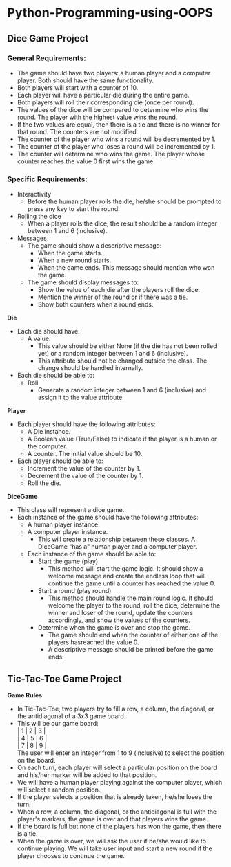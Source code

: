 # Python-Programming-using-OOPS
## Dice Game Project
### General Requirements:
- The game should have two players: a human player and a computer player. Both should
have the same functionality.
- Both players will start with a counter of 10.
- Each player will have a particular die during the entire game.
- Both players will roll their corresponding die (once per round).
- The values of the dice will be compared to determine who wins the round. The player
with the highest value wins the round.
- If the two values are equal, then there is a tie and there is no winner for that round. The
counters are not modified.
- The counter of the player who wins a round will be decremented by 1.
- The counter of the player who loses a round will be incremented by 1.
- The counter will determine who wins the game. The player whose counter reaches the
value 0 first wins the game.

### Specific Requirements:
- Interactivity
  - Before the human player rolls the die, he/she should be prompted to press any key to start the round.
- Rolling the dice
  - When a player rolls the dice, the result should be a random integer between 1 and 6 (inclusive).
- Messages
  - The game should show a descriptive message:
    - When the game starts.
    - When a new round starts.
    - When the game ends. This message should mention who won the game.
  - The game should display messages to:
    - Show the value of each die after the players roll the dice.
    - Mention the winner of the round or if there was a tie.
    - Show both counters when a round ends.

**Die**
- Each die should have:
  - A value.
    - This value should be either None (if the die has not been rolled yet) or a random integer between 1 and 6 (inclusive).
    - This attribute should not be changed outside the class. The change should be handled internally.
- Each die should be able to:
  - Roll
    - Generate a random integer between 1 and 6 (inclusive) and assign it to the value attribute.

**Player**
- Each player should have the following attributes:
  - A Die instance.
  - A Boolean value (True/False) to indicate if the player is a human or the computer.
  - A counter. The initial value should be 10.
- Each player should be able to:
  - Increment the value of the counter by 1.
  - Decrement the value of the counter by 1.
  - Roll the die.

**DiceGame**
- This class will represent a dice game.
- Each instance of the game should have the following attributes:
  - A human player instance.
  - A computer player instance.
    - This will create a relationship between these classes. A DiceGame “has a” human player and a computer player.
  - Each instance of the game should be able to:
    - Start the game (play)
      - This method will start the game logic. It should show a welcome message and create the endless loop that will continue the game until a counter has reached the value 0.
    - Start a round (play round)
      - This method should handle the main round logic. It should welcome the player to the round, roll the dice, determine the winner and loser of the round, update the counters accordingly, and show the values of the counters.
    - Determine when the game is over and stop the game.
      - The game should end when the counter of either one of the players hasreached the value 0.
      - A descriptive message should be printed before the game ends.


## Tic-Tac-Toe Game Project
**Game Rules**
- In Tic-Tac-Toe, two players try to fill a row,  a column, the diagonal, or the antidiagonal of a 3x3 game board.
- This will be our game board:<br>
| 1 | 2 | 3 |<br>
| 4 | 5 | 6 |<br>
| 7 | 8 | 9 |<br>
The user will enter an integer from 1 to 9 (inclusive) to select the position on the board.
- On each turn, each player will select a particular position on the board and his/her marker will be added to that position.
- We will have a human player playing against the computer player, which will select a random position.
- If the player selects a position that is already taken, he/she loses the turn.
- When a row,  a column, the diagonal, or the antidiagonal is full with the player's markers, the game is over and that players wins the game.
- If the board is full but none of the players has won the game, then there is a tie.
- When the game is over, we will ask the user if he/she would like to continue playing. We will take user input and start a new round if the player chooses to continue the game.

